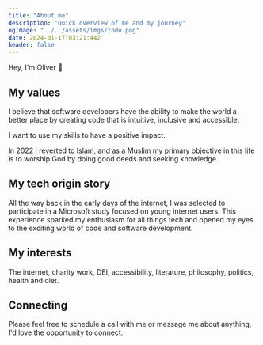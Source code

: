 ```yaml
---
title: "About me"
description: "Quick overview of me and my journey"
ogImage: "../../assets/imgs/todo.png"
date: 2024-01-17T03:21:44Z
header: false
---
```


Hey, I'm Oliver 👋

## My values

I believe that software developers have the ability to make the world a better place by creating code that is intuitive, inclusive and accessible.

I want to use my skills to have a positive impact.

In 2022 I reverted to Islam, and as a Muslim my primary objective in this life is to worship God by doing good deeds and seeking knowledge.

## My tech origin story

All the way back in the early days of the internet, I was selected to participate in a Microsoft study focused on young internet users. This experience sparked my enthusiasm for all things tech and opened my eyes to the exciting world of code and software development.

## My interests

The internet, charity work, DEI, accessibility, literature, philosophy, politics, health and diet.

## Connecting

Please feel free to schedule a call with me or message me about anything, I'd love the opportunity to connect.
